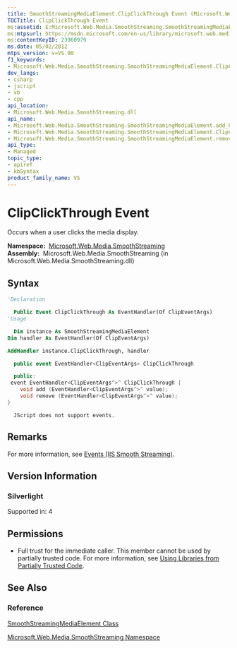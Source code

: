 ```yaml
---
title: SmoothStreamingMediaElement.ClipClickThrough Event (Microsoft.Web.Media.SmoothStreaming)
TOCTitle: ClipClickThrough Event
ms:assetid: E:Microsoft.Web.Media.SmoothStreaming.SmoothStreamingMediaElement.ClipClickThrough
ms:mtpsurl: https://msdn.microsoft.com/en-us/library/microsoft.web.media.smoothstreaming.smoothstreamingmediaelement.clipclickthrough(v=VS.90)
ms:contentKeyID: 23960979
ms.date: 05/02/2012
mtps_version: v=VS.90
f1_keywords:
- Microsoft.Web.Media.SmoothStreaming.SmoothStreamingMediaElement.ClipClickThrough
dev_langs:
- csharp
- jscript
- vb
- cpp
api_location:
- Microsoft.Web.Media.SmoothStreaming.dll
api_name:
- Microsoft.Web.Media.SmoothStreaming.SmoothStreamingMediaElement.add_ClipClickThrough
- Microsoft.Web.Media.SmoothStreaming.SmoothStreamingMediaElement.ClipClickThrough
- Microsoft.Web.Media.SmoothStreaming.SmoothStreamingMediaElement.remove_ClipClickThrough
api_type:
- Managed
topic_type:
- apiref
- kbSyntax
product_family_name: VS
---
```


# ClipClickThrough Event

Occurs when a user clicks the media display.

**Namespace:**  [Microsoft.Web.Media.SmoothStreaming](microsoft-web-media-smoothstreaming-namespace_1.md)  
**Assembly:**  Microsoft.Web.Media.SmoothStreaming (in Microsoft.Web.Media.SmoothStreaming.dll)

## Syntax

```vb
'Declaration

  Public Event ClipClickThrough As EventHandler(Of ClipEventArgs)
'Usage

  Dim instance As SmoothStreamingMediaElement
Dim handler As EventHandler(Of ClipEventArgs)

AddHandler instance.ClipClickThrough, handler
```

```csharp
  public event EventHandler<ClipEventArgs> ClipClickThrough
```

```cpp
  public:
 event EventHandler<ClipEventArgs^>^ ClipClickThrough {
    void add (EventHandler<ClipEventArgs^>^ value);
    void remove (EventHandler<ClipEventArgs^>^ value);
}
```

```jscript
  JScript does not support events.
```

## Remarks

For more information, see [Events (IIS Smooth Streaming)](events.md).

## Version Information

### Silverlight

Supported in: 4  

## Permissions

  - Full trust for the immediate caller. This member cannot be used by partially trusted code. For more information, see [Using Libraries from Partially Trusted Code](https://msdn.microsoft.com/library/8skskf63).

## See Also

### Reference

[SmoothStreamingMediaElement Class](smoothstreamingmediaelement-class-microsoft-web-media-smoothstreaming_1.md)

[Microsoft.Web.Media.SmoothStreaming Namespace](microsoft-web-media-smoothstreaming-namespace_1.md)

